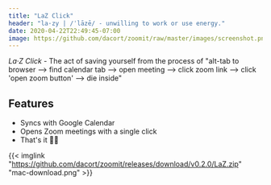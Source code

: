 ```yaml
---
title: "LaZ Click"
header: "la·zy | /ˈlāzē/ - unwilling to work or use energy."
date: 2020-04-22T22:49:45-07:00
image: https://github.com/dacort/zoomit/raw/master/images/screenshot.png
---
```


_La·Z Click_ - The act of saving yourself from the process of "alt-tab to browser –> find calendar tab –> open meeting –> click zoom link –> click 'open zoom button' –> die inside"

## Features

- Syncs with Google Calendar
- Opens Zoom meetings with a single click
- That's it 🤷‍♀

{{< imglink "https://github.com/dacort/zoomit/releases/download/v0.2.0/LaZ.zip" "mac-download.png" >}}
